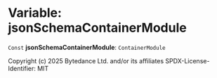 # Variable: jsonSchemaContainerModule

`Const` **jsonSchemaContainerModule**: `ContainerModule`

Copyright (c) 2025 Bytedance Ltd. and/or its affiliates
SPDX-License-Identifier: MIT
